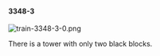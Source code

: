 #### 3348-3
![train-3348-3-0.png](https://github.com/lil-lab/nlvr/raw/master/nlvr/train/images/50/train-3348-3-0.png "train-3348-3-0.png")

There is a tower with only two black blocks.